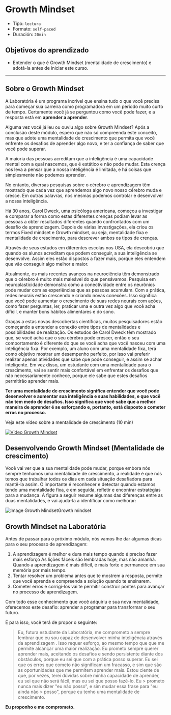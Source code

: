 # Growth Mindset

* Tipo: `lectura`
* Formato: `self-paced`
* Duración: `20min`

## Objetivos do aprendizado

* Entender o que é Growth Mindset (mentalidade de crescimento)  e adotá-la
  antes de iniciar este curso.

***

## Sobre o Growth Mindset

A Laboratória é um programa incrível que ensina tudo o que você precisa para
começar sua carreira como programadora em um período muito curto de tempo.
Certamente você já se perguntou como você pode fazer, e a resposta está em
**aprender a aprender**.

Alguma vez você já leu ou ouviu algo sobre Growth Mindset? Após a conclusão
deste módulo, espero que não só compreenda este conceito, mas que adote uma
mentalidade de crescimento que permita que você enfrente os desafios de aprender
algo novo, e ter a confiança de saber que você pode superar.

A maioria das pessoas acreditam que a inteligência é uma capacidade mental com
a qual nascemos, que é estático e não pode mudar. Esta crença nos leva a pensar
que a nossa inteligência é limitada, e há coisas que simplesmente não podemos
aprender.

No entanto, diversas pesquisas sobre o cérebro e aprendizagem têm mostrado que
cada vez que aprendemos algo novo nosso cérebro muda e cresce. Em outras palavras,
nós mesmas podemos controlar e desenvolver a nossa inteligência.

Há 30 anos, Carol Dweck, uma psicóloga americana, começou a investigar e comparar
a forma como estas diferentes crenças podiam levar as pessoas a obter resultados
diferentes quando confrontados com um desafio de aprendizagem. Depois de várias
investigações, ela criou os termos Fixed mindset e Growth mindset, ou seja,
mentalidade fixa e mentalidade de crescimento, para descrever ambos os tipos de
crenças.

Através de seus estudos em diferentes escolas nos USA,  ela descobriu que quando
os alunos acreditam que podem conseguir, a sua inteligência se desenvolve. Assim
eles estão dispostos a fazer mais, porque eles entendem que vão conseguir algo
melhor e maior.

Atualmente, os mais recentes avanços na neurociência têm demonstrado que o
cérebro é muito mais maleável do que pensávamos. Pesquisa em neuroplasticidade
demonstra como a conectividade entre os neurônios pode mudar com as experiências
que as pessoas acumulam. Com a prática, redes neurais estão crescendo e criando
novas conexões. Isso significa que você pode aumentar o crescimento de suas redes
neurais com ações, como fazer perguntas, ler, praticar uma e outra vez algo que
você acha difícil, e manter bons hábitos alimentares e do sono.

Graças a estas novas descobertas científicas, muitos pesquisadores estão
começando a entender a conexão entre tipos de mentalidades e possibilidades de
realização. Os estudos de Carol Dweck têm mostrado que, se você acha que o seu
cérebro pode crescer, então o seu comportamento é diferente do que se você acha
que você nasceu com uma inteligência fixa. Por exemplo, um aluno com uma
mentalidade fixa, terá como objetivo mostrar um desempenho perfeito, por isso
vai preferir realizar apenas atividades que sabe que pode conseguir, e assim se
achar inteligente. Em vez disso, um estudante com uma mentalidade para o
crescimento, vai se sentir mais confortável em enfrentar os desafios que não
necessariamente conhece, porque ele sabe que estes desafios permitirão aprender
mais.

**Ter uma mentalidade de crescimento significa entender que você pode
desenvolver e aumentar sua inteligência e suas habilidades, e que você não tem
medo de desafios. Isso significa que você sabe que a melhor maneira de aprender
é se esforçando e, portanto, está disposto a cometer erros no processo.**

Veja este vídeo sobre a mentalidade de crescimento (10 min)

[![Video Growth Mindset](http://img.youtube.com/vi/pN34FNbOKXc/0.jpg)](http://www.youtube.com/watch?v=pN34FNbOKXc)

## Desenvolvendo Growth Mindset (Mentalidade de crescimento)

Você vai ver que a sua mentalidade pode mudar, porque embora nós sempre tenhamos
uma mentalidade de crescimento, a realidade é que nós temos que trabalhar todos
os dias em cada situação desafiadora para mantê-la assim. O importante é reconhecer
e detectar quando estamos tendo uma mentalidade fixa, e em seguida, refletir e
encontrar estratégias para a mudança. A figura a seguir resume algumas das
diferenças entre as duas mentalidades, e vai ajudá-la a identificar como melhorar:

![Image Growth MindsetGrowth mindset](https://user-images.githubusercontent.com/25912510/37315096-cd7b31a0-2625-11e8-9255-c5e7848076ef.png)

## Growth Mindset na Laboratória

Antes de passar para o próximo módulo, nós vamos lhe dar algumas dicas para o
seu processo de aprendizagem:

1. A aprendizagem é melhor e dura mais tempo quando é preciso fazer mais esforço
   As lições fáceis são lembradas hoje, mas não amanhã. Quando a aprendizagem
   é mais difícil, é mais forte e permanece em sua memória por mais tempo.
2. Tentar resolver um problema antes que te mostrem a resposta, permite que você
   aprenda e compreenda a solução quando te ensinarem.
3. Cometer erros e corrigí-los vai te permitir construir pontes para avançar no
   processo de aprendizagem.

Com todo esse conhecimento que você adquiriu e sua nova mentalidade, oferecemos
este desafio: aprender a programar para transformar o seu futuro.

E para isso, você terá de propor o seguinte:

> Eu, futura estudante da Laboratória, me comprometo a sempre lembrar que eu sou
> capaz de desenvolver minha inteligência através da aprendizagem . Isso requer
> esforço, ao mesmo tempo que que me permite alcançar uma maior realização. Eu
> prometo sempre querer aprender mais, aceitando os desafios e sendo persistente
> diante dos obstáculos, porque eu sei que com a prática posso superar. Eu sei
> que os erros que cometo não significam um fracasso, e sim que são as
> oportunidades que me permitem aprender mais. Estou ciente de que, por vezes,
> terei dúvidas sobre minha  capacidade de aprender, eu sei que não será fácil,
> mas eu sei que posso fazê-lo. Eu > prometo nunca mais dizer "eu não posso", e
> sim mudar essa frase para "eu ainda não > posso", porque eu tenho uma
> mentalidade de crescimento.

**Eu proponho e me comprometo.**
